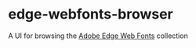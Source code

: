 edge-webfonts-browser
=====================

A UI for browsing the [Adobe Edge Web Fonts](http://html.adobe.com/edge/webfonts/) collection